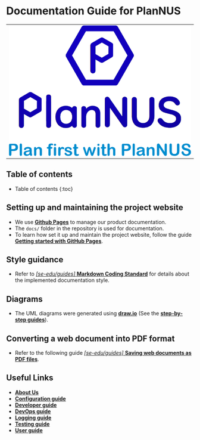 # Documentation Guide for PlanNUS

<!-- @@author harryleecp -->

<table><tr><td><div style="text-align:center">
    <img src="images/PlanNUSLogo.png" />
</div></td></tr></table>

## Table of contents

* Table of contents
{:toc}
## Setting up and maintaining the project website

* We use [**Github Pages**](https://pages.github.com/) to manage our product documentation.
* The `docs/` folder in the repository is used for documentation.
* To learn how set it up and maintain the project website, follow the guide [**Getting started with GitHub Pages**](https://docs.github.com/en/free-pro-team@latest/github/working-with-github-pages/getting-started-with-github-pages).



## Style guidance

* Refer to [_[se-edu/guides]_ **Markdown Coding Standard**](https://se-education.org/guides/conventions/markdown.html) for details about the implemented documentation style.



## Diagrams

* The UML diagrams were generated using [**draw.io**](https://app.diagrams.net/) (See the [**step-by-step guides**](https://drawio-app.com/learning/step-by-step-guides/view-all-exercises/)).


## Converting a web document into PDF format

* Refer to the following guide [_[se-edu/guides]_ **Saving web documents as PDF files**](https://se-education.org/addressbook-level3/Documentation.html).



## Useful Links
* [**About Us**](https://ay2021s1-cs2113t-f12-1.github.io/tp/AboutUs.html)
* [**Configuration guide**](https://ay2021s1-cs2113t-f12-1.github.io/tp/ConfigurationGuide.html)
* [**Developer guide**](https://ay2021s1-cs2113t-f12-1.github.io/tp/DeveloperGuide.html)
* [**DevOps guide**](https://ay2021s1-cs2113t-f12-1.github.io/tp/DevOpsGuide.html)
* [**Logging guide**](https://ay2021s1-cs2113t-f12-1.github.io/tp/LoggingGuide.html)
* [**Testing guide**](https://ay2021s1-cs2113t-f12-1.github.io/tp/TestingGuide.html)
* [**User guide**](https://ay2021s1-cs2113t-f12-1.github.io/tp/UserGuide.html)